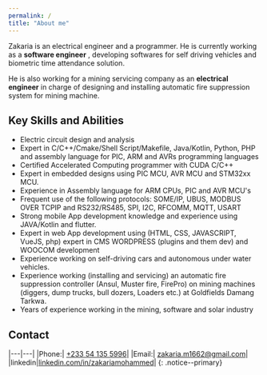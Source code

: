 ```yaml
---
permalink: /
title: "About me"
---
```


Zakaria is an electrical engineer and a programmer. He
is currently working as a **software engineer** , developing softwares for self driving vehicles and biometric time attendance solution.

He is also working for a mining servicing company as an **electrical engineer** in charge of designing and installing automatic fire suppression system for mining machine.

## Key Skills and Abilities

- Electric circuit design and analysis
- Expert in C/C++/Cmake/Shell Script/Makefile, Java/Kotlin, Python, PHP and assembly language for PIC, ARM and AVRs programming languages
- Certified Accelerated Computing programmer with CUDA C/C++
- Expert in embedded designs using PIC MCU, AVR MCU and STM32xx MCU.
- Experience in Assembly language for ARM CPUs, PIC and AVR MCU's
- Frequent use of the following protocols: SOME/IP, UBUS, MODBUS OVER TCPIP and RS232/RS485, SPI, I2C, RFCOMM, MQTT, USART
- Strong mobile App development knowledge and experience using JAVA/Kotlin and flutter.
- Expert in web App development using (HTML, CSS, JAVASCRIPT, VueJS, php) expert in CMS WORDPRESS (plugins and them dev) and WOOCOM development
- Experience working on self-driving cars and autonomous under water vehicles.
- Experience working (installing and servicing) an automatic fire suppression controller (Ansul, Muster fire, FirePro) on mining machines (diggers, dump trucks, bull dozers, Loaders etc.) at Goldfields Damang Tarkwa.
- Years of experience working in the mining, software and solar industry

## Contact

|---|---|
|Phone:| [+233 54 135 5996](tel:+233541355996)|
|Email:| [zakaria.m1662@gmail.com](mailto:zakaria.m1662@gmail.com)|
|linkedin|[linkedin.com/in/zakariamohammed](https://linkedin.com/in/zakariamohammed)|
{: .notice--primary}

